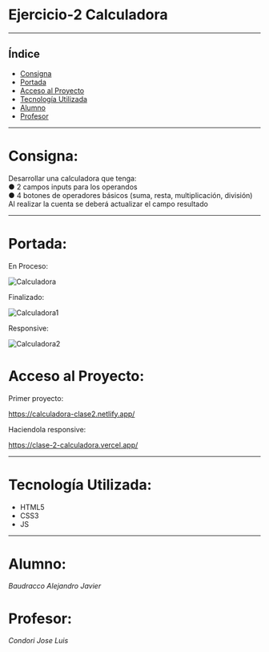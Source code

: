 # Ejercicio-2 Calculadora

<hr>

## Índice
* [Consigna](#Consigna)
* [Portada](#Portada)
* [Acceso al Proyecto](#Acceso-al-Proyecto)
* [Tecnología Utilizada](#Tecnologia-Utilizada)
* [Alumno](#Alumno)
* [Profesor](*Profesor)

<hr>

# Consigna:

Desarrollar una calculadora que tenga:<br>
● 2 campos inputs para los operandos<br>
● 4 botones de operadores básicos (suma, resta, multiplicación, división)<br>
Al realizar la cuenta se deberá actualizar el campo resultado

<hr>

# Portada:

En Proceso:

![Calculadora](https://github.com/BaudraccoA/Ejercicio-2-clase-2/assets/105230509/5ed3925a-267c-47b9-9ee5-8940ddc8bd7c)

Finalizado:

![Calculadora1](https://github.com/BaudraccoA/Ejercicio-2-clase-2/assets/105230509/c4983ccc-ac12-402e-af3b-712c21b59739)

Responsive:

![Calculadora2](https://github.com/BaudraccoA/Ejercicio-2-clase-2/assets/105230509/f18d7df2-1c6a-4e78-8eab-18bab14aec4c)



# Acceso al Proyecto:

Primer proyecto:

https://calculadora-clase2.netlify.app/

Haciendola responsive:

https://clase-2-calculadora.vercel.app/

<hr>

# Tecnología Utilizada:
* HTML5
* CSS3
* JS

<hr>

# Alumno:
<em>Baudracco Alejandro Javier</em>

# Profesor:
<em>Condori Jose Luis</em>

  

